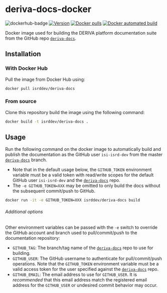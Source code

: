 # deriva-docs-docker
![dockerhub-badge](https://img.shields.io/badge/images%20on-Docker%20Hub-blue.svg)
[![Version](https://img.shields.io/docker/v/isrddev/deriva-docs.svg)](https://hub.docker.com/v/isrddev/deriva-docs/)
[![Docker pulls](https://img.shields.io/docker/pulls/isrddev/deriva-docs.svg)](https://hub.docker.com/r/isrddev/deriva-docs/)
[![Docker automated build](https://img.shields.io/docker/cloud/automated/isrddev/deriva-docs.svg)](https://hub.docker.com/r/isrddev/deriva-docs/)


[dockerhub-link]: https://hub.docker.com/r/coqorg/coq#supported-tags "Supported tags on Docker Hub"

[coqorg-badge]: https://img.shields.io/docker/v/coqorg/coq/latest
[coqorg-link]: https://github.com/coq-community/docker-coq/wiki#docker-coq-images "coqorg/coq:latest"
Docker image used for building the DERIVA platform documentation suite 
from the GitHub repo [`deriva-docs`](https://github.com/informatics-isi-edu/deriva-docs).

## Installation

### With Docker Hub

Pull the image from Docker Hub using:

```sh
docker pull isrddev/deriva-docs
```

### From source

Clone this repository build the image using the following command:

```sh
docker build -t isrddev/deriva-docs .
```

## Usage

Run the following command on the docker image to automatically build and 
publish the documentation as the GitHub user `isi-isrd-dev` from the master 
[`deriva-docs`](https://github.com/informatics-isi-edu/deriva-docs) branch. 

* Note that in the default usage below, the `GITHUB_TOKEN` 
environment variable must be a valid token with read/write scopes for 
the default GitHub user `isi-isrd-dev` and the 
[`deriva-docs`](https://github.com/informatics-isi-edu/deriva-docs) repo.
* The `-e GITHUB_TOKEN=XXX` may be omitted to only build the docs without 
the subsequent commit/push to GitHub.


```sh
docker run -it -e GITHUB_TOKEN=XXX isrddev/deriva-docs build
```

###### Additional options

Other environment variables can be passed with the `-e` switch to override 
the GitHub account and branch used to pull/commit/push to the 
documentation repository:

* `GITHUB_TAG`: The branch/tag name of the 
[`deriva-docs`](https://github.com/informatics-isi-edu/deriva-docs) 
repo to use for building.
* `GITHUB_USER`: The GitHub username to authenticate for pull/commit/push 
operations. Note that the `GITHUB_TOKEN` environment variable must be a 
valid access token for the user specified against the 
[`deriva-docs`](https://github.com/informatics-isi-edu/deriva-docs) repo.
* `GITHUB_EMAIL`: The email address to use for `GITHUB_USER`. It is 
_recommended_ that this email address match the registered email address 
for the `GITHUB_USER` or undesired commit behavior may occur.
 